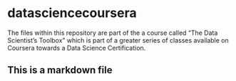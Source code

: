 # datasciencecoursera
The files within this repository are part of the a course called “The Data Scientist’s Toolbox” which is part of a greater series of classes available on Coursera towards a Data Science Certification.
## This is a markdown file
